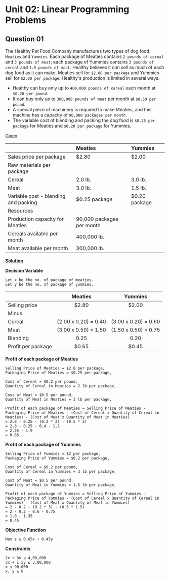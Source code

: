 # Unit 02: Linear Programming Problems

## Question 01

The Healthy Pet Food Company manufactures two types of dog food: `Meaties` and `Yummies`. Each package of Meaties contains `2 pounds of cereal` and `3 pounds of meat`; each package of Yummies contains `3 pounds of cereal` and `1.5 pounds of meat`. Healthy believes it can sell as much of each dog food as it can make. Meaties sell for `$2.80 per package` and Yummies sell for `$2.00 per package`. Healthy's production is limited in several ways.

- Healthy can buy only up to `400,000 pounds of cereal` each month at `$0.20 per pound`.
- It can buy only up to `300,000 pounds of meat` per month at `$0.50 per pound`.
- A special piece of machinery is required to make Meaties, and this machine has a capacity of `90,000 packages per month`.
- The variable cost of blending and packing the dog food is `$0.25 per package` for Meaties and `$0.20 per package` for Yummies.

<u>Given</u>

|                                      | Meaties                   | Yummies       |
| :----------------------------------- | :------------------------ | :------------ |
| Sales price per package              | $2.80                     | $2.00         |
| Raw materials per package            |
| Cereal                               | 2.0 lb.                   | 3.0 lb.       |
| Meat                                 | 3.0 lb.                   | 1.5 lb.       |
| Variable cost - blending and packing | $0.25 package             | $0.20 package |
| Resources                            |
| Production capacity for Meaties      | 90,000 packages per month |
| Cereals available per month          | 400,000 lb.               |
| Meat available per month             | 300,000 lb.               |

<u><b>Solution</b></u>

**Decision Variable**

```
Let x be the no. of package of meaties.
Let y be the no. of package of yummies.
```

|                    |       Meaties        |       Yummies        |
| :----------------- | :------------------: | :------------------: |
| Selling price      |        $2.80         |        $2.00         |
| Minus              |
| Cereal             | (2.00 x 0.20) = 0.40 | (3.00 x 0.20) = 0.60 |
| Meat               | (3.00 x 0.50) = 1.50 | (1.50 x 0.50) = 0.75 |
| Blending           |         0.25         |         0.20         |
| Profit per package |        $0.65         |        $0.45         |

**Profit of each package of Meaties**

```
Selling Price of Meaties = $2.8 per package,
Packaging Price of Meaties = $0.25 per package,

Cost of Cereal = $0.2 per pound,
Quantity of Cereal in Meaties = 2 lb per package,

Cost of Meat = $0.5 per pound,
Quantity of Meat in Meaties = 3 lb per package,

Profit of each package of Meaties = Selling Price of Meaties - Packaging Price of Meaties - (Cost of Cereal x Quantity of Cereal in Meaties) - (Cost of Meat x Quantity of Meat in Meaties)
= 2.8 - 0.25 - (0.2 * 2) - (0.5 * 3)
= 2.8 - 0.25 - 0.4 - 1.5
= 2.55 - 1.9
= 0.65
```

**Profit of each package of Yummies**

```
Selling Price of Yummies = $2 per package,
Packaging Price of Yummies = $0.2 per package,

Cost of Cereal = $0.2 per pound,
Quantity of Cereal in Yummies = 3 lb per package,

Cost of Meat = $0.5 per pound,
Quantity of Meat in Yummies = 1.5 lb per package,

Profit of each package of Yummies = Selling Price of Yummies - Packaging Price of Yummies - (Cost of Cereal x Quantity of Cereal in Yummies) - (Cost of Meat x Quantity of Meat in Yummies)
= 2 - 0.2 - (0.2 * 3) - (0.5 * 1.5)
= 2 - 0.2 - 0.6 - 0.75
= 1.8 - 1.35
= 0.45
```

**Objective Function**

```
Max z ≥ 0.65x + 0.45y
```

**Constraints**

```
2x + 3y ≤ 4,00,000
3x + 1.5y ≤ 3,00,000
x ≤ 90,000
x, y ≥ 0
```
